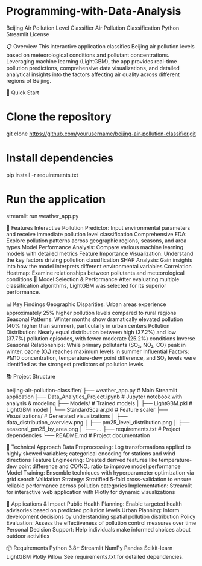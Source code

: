 # Programming-with-Data-Analysis

Beijing Air Pollution Level Classifier
Air Pollution Classification
Python
Streamlit
License

📋 Overview
This interactive application classifies Beijing air pollution levels based on meteorological conditions and pollutant concentrations. Leveraging machine learning (LightGBM), the app provides real-time pollution predictions, comprehensive data visualizations, and detailed analytical insights into the factors affecting air quality across different regions of Beijing.



🚀 Quick Start
# Clone the repository
git clone https://github.com/yourusername/beijing-air-pollution-classifier.git

# Install dependencies
pip install -r requirements.txt

# Run the application
streamlit run weather_app.py

🌟 Features
Interactive Pollution Predictor: Input environmental parameters and receive immediate pollution level classification
Comprehensive EDA: Explore pollution patterns across geographic regions, seasons, and area types
Model Performance Analysis: Compare various machine learning models with detailed metrics
Feature Importance Visualization: Understand the key factors driving pollution classification
SHAP Analysis: Gain insights into how the model interprets different environmental variables
Correlation Heatmap: Examine relationships between pollutants and meteorological conditions
🧪 Model Selection & Performance
After evaluating multiple classification algorithms, LightGBM was selected for its superior performance.

📊 Key Findings
Geographic Disparities: Urban areas experience approximately 25% higher pollution levels compared to rural regions
Seasonal Patterns: Winter months show dramatically elevated pollution (40% higher than summer), particularly in urban centers
Pollution Distribution: Nearly equal distribution between high (37.2%) and low (37.7%) pollution episodes, with fewer moderate (25.2%) conditions
Inverse Seasonal Relationships: While primary pollutants (SO₂, NO₂, CO) peak in winter, ozone (O₃) reaches maximum levels in summer
Influential Factors: PM10 concentration, temperature-dew point difference, and SO₂ levels were identified as the strongest predictors of pollution levels

📚 Project Structure

beijing-air-pollution-classifier/
├── weather_app.py                # Main Streamlit application
├── Data_Analytics_Project.ipynb  # Jupyter notebook with analysis & modeling
├── Models/                       # Trained models
│   ├── LightGBM.pkl             # LightGBM model
│   └── StandardScalar.pkl       # Feature scaler
├── Visualizations/               # Generated visualizations
│   ├── data_distribution_overview.png
│   ├── pm25_level_distribution.png
│   ├── seasonal_pm25_by_area.png
│   └── ...
├── requirements.txt              # Project dependencies
└── README.md                     # Project documentation

🧠 Technical Approach
Data Preprocessing: Log transformations applied to highly skewed variables; categorical encoding for stations and wind directions
Feature Engineering: Created derived features like temperature-dew point difference and CO/NO₂ ratio to improve model performance
Model Training: Ensemble techniques with hyperparameter optimization via grid search
Validation Strategy: Stratified 5-fold cross-validation to ensure reliable performance across pollution categories
Implementation: Streamlit for interactive web application with Plotly for dynamic visualizations

🔮 Applications & Impact
Public Health Planning: Enable targeted health advisories based on predicted pollution levels
Urban Planning: Inform development decisions by understanding spatial pollution distribution
Policy Evaluation: Assess the effectiveness of pollution control measures over time
Personal Decision Support: Help individuals make informed choices about outdoor activities

📦 Requirements
Python 3.8+
Streamlit
NumPy
Pandas
Scikit-learn
LightGBM
Plotly
Pillow
See requirements.txt for detailed dependencies.
